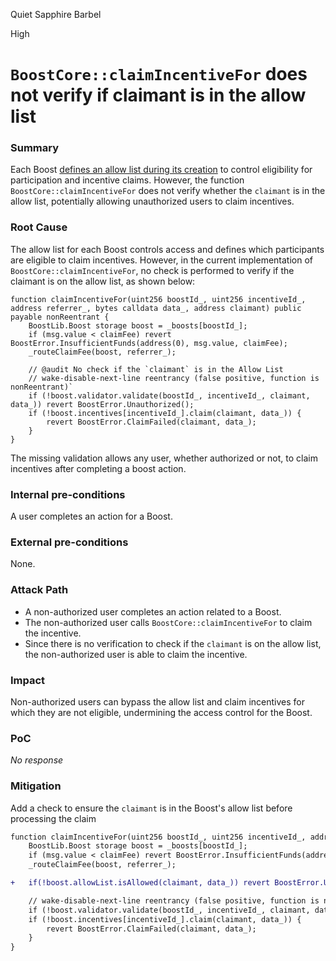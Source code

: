 Quiet Sapphire Barbel

High

# `BoostCore::claimIncentiveFor` does not verify if claimant is in the allow list

### Summary

Each Boost [defines an allow list during its creation](https://github.com/sherlock-audit/2024-06-boost-aa-wallet/blob/d9f597776cc2d20fbb19ffb1f7731126cf3b6210/boost-protocol/packages/evm/contracts/BoostCore.sol#L127) to control eligibility for participation and incentive claims. However, the function `BoostCore::claimIncentiveFor` does not verify whether the `claimant` is in the allow list, potentially allowing unauthorized users to claim incentives.


### Root Cause

The allow list for each Boost controls access and defines which participants are eligible to claim incentives. However, in the current implementation of `BoostCore::claimIncentiveFor`, no check is performed to verify if the claimant is on the allow list, as shown below:
```solidity
function claimIncentiveFor(uint256 boostId_, uint256 incentiveId_, address referrer_, bytes calldata data_, address claimant) public payable nonReentrant {
    BoostLib.Boost storage boost = _boosts[boostId_];
    if (msg.value < claimFee) revert BoostError.InsufficientFunds(address(0), msg.value, claimFee);
    _routeClaimFee(boost, referrer_);

    // @audit No check if the `claimant` is in the Allow List
    // wake-disable-next-line reentrancy (false positive, function is nonReentrant)`
    if (!boost.validator.validate(boostId_, incentiveId_, claimant, data_)) revert BoostError.Unauthorized();
    if (!boost.incentives[incentiveId_].claim(claimant, data_)) {
        revert BoostError.ClaimFailed(claimant, data_);
    }
}
```
The missing validation allows any user, whether authorized or not, to claim incentives after completing a boost action.

### Internal pre-conditions

A user completes an action for a Boost.

### External pre-conditions

None.


### Attack Path

- A non-authorized user completes an action related to a Boost.
- The non-authorized user calls `BoostCore::claimIncentiveFor` to claim the incentive.
- Since there is no verification to check if the `claimant` is on the allow list, the non-authorized user is able to claim the incentive.

### Impact

Non-authorized users can bypass the allow list and claim incentives for which they are not eligible, undermining the access control for the Boost.


### PoC

_No response_

### Mitigation

Add a check to ensure the `claimant` is in the Boost's allow list before processing the claim
```diff
function claimIncentiveFor(uint256 boostId_, uint256 incentiveId_, address referrer_, bytes calldata data_, address claimant) public payable nonReentrant {
    BoostLib.Boost storage boost = _boosts[boostId_];
    if (msg.value < claimFee) revert BoostError.InsufficientFunds(address(0), msg.value, claimFee);
    _routeClaimFee(boost, referrer_);

+   if(!boost.allowList.isAllowed(claimant, data_)) revert BoostError.Unauthorized();

    // wake-disable-next-line reentrancy (false positive, function is nonReentrant)`
    if (!boost.validator.validate(boostId_, incentiveId_, claimant, data_)) revert BoostError.Unauthorized();
    if (!boost.incentives[incentiveId_].claim(claimant, data_)) {
        revert BoostError.ClaimFailed(claimant, data_);
    }
}
```